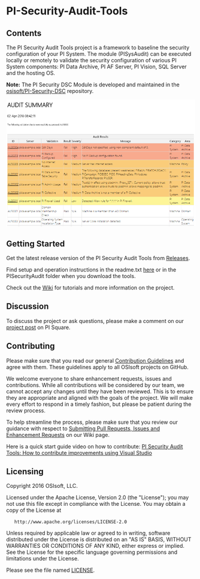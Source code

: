 # PI-Security-Audit-Tools

## Contents

The PI Security Audit Tools project is a framework to baseline the security configuration of your PI System.  The module (PISysAudit) can be executed locally or remotely to validate the security configuration of various PI System components: PI Data Archive, PI AF Server, PI Vision, SQL Server and the hosting OS.  

**Note:** The PI Security DSC Module is developed and maintained in the [osisoft/PI-Security-DSC](https://github.com/osisoft/PI-Security-DSC) repository.

![Alt text](Resources/Example-PI-Data-Archive-Detail-Report.PNG?raw=true "Example PI Data Archive Detail Report")

## Getting Started

Get the latest release version of the PI Security Audit Tools from [Releases](https://github.com/osisoft/PI-Security-Audit-Tools/releases).

Find setup and operation instructions in the readme.txt [here](https://github.com/osisoft/PI-Security-Audit-Tools/blob/master/PISecurityAudit/Readme.txt) or in the PISecurityAudit folder when you download the tools.

Check out the [Wiki](https://github.com/osisoft/PI-Security-Audit-Tools/wiki) for tutorials and more information on the project.

## Discussion

To discuss the project or ask questions, please make a comment on our [project post](https://pisquare.osisoft.com/groups/security/blog/2016/07/26/check-out-the-pi-security-audit-tools-on-github) on PI Square.

## Contributing

Please make sure that you read our general [Contribution Guidelines](https://github.com/osisoft/contributing) and agree with them.  These guidelines apply to all OSIsoft projects on GitHub.

We welcome everyone to share enhancement requests, issues and contributions.  While all contributions will be considered by our team, we cannot accept any changes until they have been reviewed.  This is to ensure they are appropriate and aligned with the goals of the project.  We will make every effort to respond in a timely fashion, but please be patient during the review process.

To help streamline the process, please make sure that you review our guidance with respect to [Submitting Pull Requests, Issues and Enhancement Requests](https://github.com/osisoft/PI-Security-Audit-Tools/wiki/Submitting-Pull-Requests,-Issues-and-Enhancement-Requests) on our Wiki page.

Here is a quick start guide video on how to contribute:
[PI Security Audit Tools: How to contribute improvements using Visual Studio](https://pisquare.osisoft.com/videos/1904)

## Licensing

Copyright 2016 OSIsoft, LLC.

   Licensed under the Apache License, Version 2.0 (the "License");
   you may not use this file except in compliance with the License.
   You may obtain a copy of the License at

       http://www.apache.org/licenses/LICENSE-2.0

   Unless required by applicable law or agreed to in writing, software
   distributed under the License is distributed on an "AS IS" BASIS,
   WITHOUT WARRANTIES OR CONDITIONS OF ANY KIND, either express or implied.
   See the License for the specific language governing permissions and
   limitations under the License.

Please see the file named [LICENSE](LICENSE).
